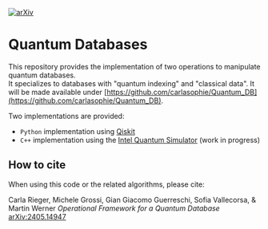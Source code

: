 [![arXiv](https://img.shields.io/static/v1?label=arXiv&message=2405.14947&color=success)](https://arxiv.org/abs/2405.14947)


# Quantum Databases

This repository provides the implementation of two operations to manipulate quantum databases.  
It specializes to databases with "quantum indexing" and "classical data". It will be made available under [https://github.com/carlasophie/Quantum_DB](https://github.com/carlasophie/Quantum_DB).

Two implementations are provided:

- `Python` implementation using [Qiskit](https://www.ibm.com/quantum/qiskit)
- `C++` implementation using the [Intel Quantum Simulator](https://github.com/intel/intel-qs) (work in progress)

## How to cite

When using this code or the related algorithms, please cite:

   Carla Rieger, Michele Grossi, Gian Giacomo Guerreschi, Sofia Vallecorsa, & Martin Werner
   *Operational Framework for a Quantum Database*
   [arXiv:2405.14947](https://arxiv.org/abs/2405.14947)

